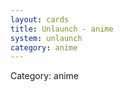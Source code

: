```yaml
---
layout: cards
title: Unlaunch - anime
system: unlaunch
category: anime
---
```

<div class="alert alert-secondary mb-4"><span class="i18n innerHTML-category">Category: </span><span class="i18n innerHTML-cat-anime">anime</span></div>
